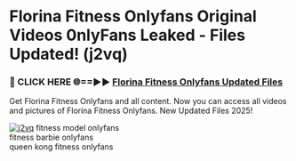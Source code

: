 # Florina Fitness Onlyfans Original Videos 0nlyFans Leaked - Files Updated! (j2vq)

<h3>🔴 CLICK HERE 🌐==►► <a href="https://tinyurl.com/2wckxsce" rel="nofollow">Florina Fitness Onlyfans Updated Files</a></h3>

Get Florina Fitness Onlyfans and all content. Now you can access all videos and pictures of Florina Fitness Onlyfans. New Updated Files 2025!

[![j2vq](https://i.imgur.com/AFduVYN.gif)](https://tinyurl.com/2wckxsce)
fitness model onlyfans<br>
fitness barbie onlyfans<br>
queen kong fitness onlyfans